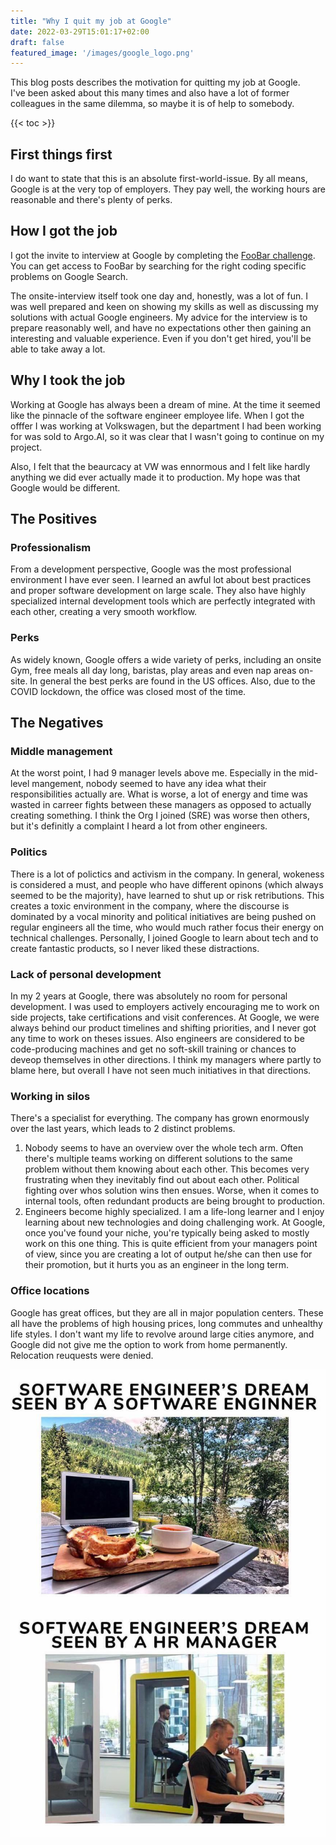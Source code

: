 ```yaml
---
title: "Why I quit my job at Google"
date: 2022-03-29T15:01:17+02:00
draft: false
featured_image: '/images/google_logo.png'
---
```



This blog posts describes the motivation for quitting my job at Google.  
I've been asked about this many times and also have a lot of former colleagues in the same dilemma, so maybe it is of help to somebody.

{{< toc >}}
## First things first
I do want to state that this is an absolute first-world-issue.
By all means, Google is at the very top of employers. They pay well, the working hours are reasonable and there's plenty of perks.

## How I got the job
I got the invite to interview at Google by completing the [FooBar challenge](https://foobar.withgoogle.com/).
You can get access to FooBar by searching for the right coding specific problems on Google Search.

The onsite-interview itself took one day and, honestly, was a lot of fun. I was well prepared and keen on showing my skills as well as discussing my solutions with actual Google engineers.
My advice for the interview is to prepare reasonably well, and have no expectations other then gaining an interesting and valuable experience. Even if you don't get hired, you'll be able to take away a lot.

## Why I took the job
Working at Google has always been a dream of mine.
At the time it seemed like the pinnacle of the software engineer employee life. When I got the offfer I was working at Volkswagen, but the department I had been working for was sold to Argo.AI, so it was clear that I wasn't going to continue on my project.

Also, I felt that the beaurcacy at VW was ennormous and I felt like hardly anything we did ever actually made it to production. My hope was that Google would be different.

## The Positives
### Professionalism
From a development perspective, Google was the most professional environment I have ever seen. I learned an awful lot about best practices and proper software development on large scale. They also have highly specialized internal development tools which are perfectly integrated with each other, creating a very smooth workflow.
### Perks
As widely known, Google offers a wide variety of perks, including an onsite Gym, free meals all day long, baristas, play areas and even nap areas on-site.
In general the best perks are found in the US offices. Also, due to the COVID lockdown, the office was closed most of the time.


## The Negatives
### Middle management
At the worst point, I had 9 manager levels above me. Especially in the mid-level mangement, nobody seemed to have any idea what their responsibilities actually are.
What is worse, a lot of energy and time was wasted in carreer fights between these managers as opposed to actually creating something.
I think the Org I joined (SRE) was worse then others, but it's definitly a complaint I heard a lot from other engineers.

### Politics
There is a lot of polictics and activism in the company. In general, wokeness is considered a must, and people who have different opinons (which always seemed to be the majority), have learned to shut up or risk retributions.
This creates a toxic environment in the company, where the discourse is dominated by a vocal minority and political initiatives are being pushed on regular engineers all the time, who would much rather focus their energy on technical challenges.
Personally, I joined Google to learn about tech and to create fantastic products, so I never liked these distractions.

### Lack of personal development
In my 2 years at Google, there was absolutely no room for personal development. I was used to employers actively encouraging me to work on side projects, take certifications and visit conferences.
At Google, we were always behind our product timelines and shifting priorities, and I never got any time to work on theses issues. Also engineers are considered to be code-producing machines and get no soft-skill training or chances to deveop themselves in other directions.
I think my managers where partly to blame here, but overall I have not seen much initiatives in that directions.

### Working in silos
There's a specialist for everything. The company has grown enormously over the last years, which leads to 2 distinct problems.
1. Nobody seems to have an overview over the whole tech arm. Often there's multiple teams working on different solutions to the same problem without them knowing about each other. This becomes very frustrating when they inevitably find out about each other.  Political fighting over whos solution wins then ensues. Worse, when it comes to internal tools, often redundant products are being brought to production.
2. Engineers become highly specialized. I am a life-long learner and I enjoy learning about new technologies and doing challenging work. At Google, once you've found your niche, you're typically being asked to mostly work on this one thing. This is quite efficient from your managers point of view, since you are creating a lot of output he/she can then use for their promotion, but it hurts you as an engineer in the long term.

### Office locations
Google has great offices, but they are all in major population centers. These all have the problems of high housing prices, long commutes and unhealthy life styles.
I don't want my life to revolve around large cities anymore, and Google did not give me the option to work from home permanently.
Relocation reuquests were denied.

![](/images/dream_office.png)

